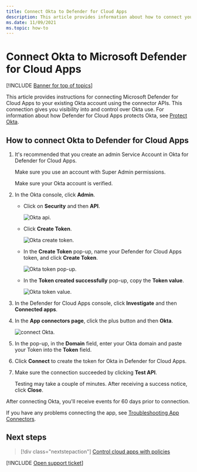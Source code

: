 ```yaml
---
title: Connect Okta to Defender for Cloud Apps
description: This article provides information about how to connect your Okta to Defender for Cloud Apps using the API connector for visibility and control over use.
ms.date: 11/09/2021
ms.topic: how-to
---
```

# Connect Okta to Microsoft Defender for Cloud Apps

[!INCLUDE [Banner for top of topics](includes/banner.md)]

This article provides instructions for connecting Microsoft Defender for Cloud Apps to your existing Okta account using the connector APIs. This connection gives you visibility into and control over Okta use. For information about how Defender for Cloud Apps protects Okta, see [Protect Okta](protect-okta.md).

## How to connect Okta to Defender for Cloud Apps

1. It's recommended that you create an admin Service Account in Okta for Defender for Cloud Apps.

    Make sure you use an account with Super Admin permissions.

    Make sure your Okta account is verified.

1. In the Okta console, click **Admin**.

    - Click on **Security** and then **API**.

         ![Okta api.](media/okta-api.png "Okta api")

    - Click **Create Token**.

         ![Okta create token.](media/okta-createtoken.jpg "Okta create token")

    - In the **Create Token** pop-up, name your Defender for Cloud Apps token, and click **Create Token**.

         ![Okta token pop-up.](media/okta-token-pop-up.png)

    - In the **Token created successfully** pop-up, copy the **Token value**.

         ![Okta token value.](media/okta-token-value.png "Okta token value")

1. In the Defender for Cloud Apps console, click **Investigate** and then **Connected apps**.

1. In the **App connectors page**, click the plus button and then **Okta**.

    ![connect Okta.](media/connect-okta.png "connect Okta")

1. In the pop-up, in the **Domain** field, enter your Okta domain and paste your Token into the **Token** field.

1. Click **Connect** to create the token for Okta in Defender for Cloud Apps.

1. Make sure the connection succeeded by clicking **Test API**.

    Testing may take a couple of minutes. After receiving a success notice, click **Close**.

After connecting Okta, you'll receive events for 60 days prior to connection.

If you have any problems connecting the app, see [Troubleshooting App Connectors](troubleshooting-api-connectors-using-error-messages.md).

## Next steps

> [!div class="nextstepaction"]
> [Control cloud apps with policies](control-cloud-apps-with-policies.md)

[!INCLUDE [Open support ticket](includes/support.md)]
